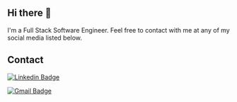 ## Hi there 👋

I'm a Full Stack Software Engineer. Feel free to contact with me at any of my social media listed below.

## Contact

[![Linkedin Badge](https://img.shields.io/badge/-LinkedIn-blue?style=flat-square&logo=Linkedin&logoColor=white&link=https://www.linkedin.com/in/s%C5%82awomir-kopaczewski-1474b315b/)](https://www.linkedin.com/in/s%C5%82awomir-kopaczewski-1474b315b/) 

[![Gmail Badge](https://img.shields.io/badge/-Gmail-c14438?style=flat-square&logo=Gmail&logoColor=white&link=mailto:slawekkopaczewski@gmail.com)](mailto:slawekkopaczewski@gmail.com)
 
